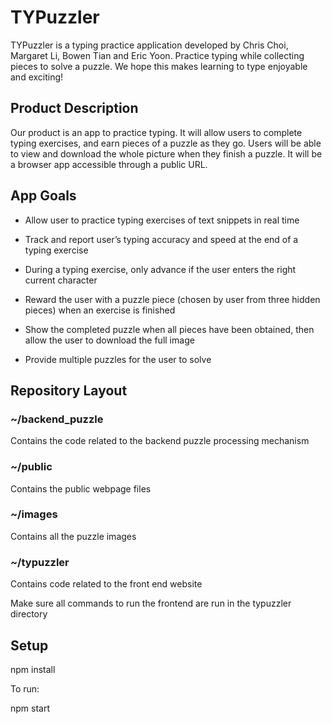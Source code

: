 # TYPuzzler

TYPuzzler is a typing practice application developed by Chris Choi, Margaret Li, Bowen Tian and Eric Yoon. Practice typing while collecting pieces to solve a puzzle. We hope this makes learning to type enjoyable and exciting!

## Product Description
Our product is an app to practice typing. It will allow users to complete typing exercises, and earn pieces of a puzzle as they go. Users will be able to view and download the whole picture when they finish a puzzle. It will be a browser app accessible through a public URL.

## App Goals

* Allow user to practice typing exercises of text snippets in real time

* Track and report user’s typing accuracy and speed at the end of a typing exercise

* During a typing exercise, only advance if the user enters the right current character

* Reward the user with a puzzle piece (chosen by user from three hidden pieces) when an exercise is finished

* Show the completed puzzle when all pieces have been obtained, then allow the user to download the full image

* Provide multiple puzzles for the user to solve

## Repository Layout
### \~/backend_puzzle
Contains the code related to the backend puzzle processing mechanism

### \~/public
Contains the public webpage files

### \~/images
Contains all the puzzle images

### \~/typuzzler
Contains code related to the front end website

Make sure all commands to run the frontend are run in the typuzzler directory

## Setup

npm install

To run:

npm start
